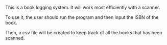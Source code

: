 This is a book logging system. It will work most efficiently with a scanner.

To use it, the user should run the program and then input the ISBN of the book. 

Then, a csv file will be created to keep track of all the books that has been scanned. 
